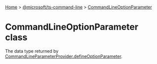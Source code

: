 [Home](./index) &gt; [@microsoft/ts-command-line](./ts-command-line.md) &gt; [CommandLineOptionParameter](./ts-command-line.commandlineoptionparameter.md)

# CommandLineOptionParameter class

The data type returned by [CommandLineParameterProvider.defineOptionParameter](./ts-command-line.commandlineparameterprovider.defineoptionparameter.md)<!-- -->.
